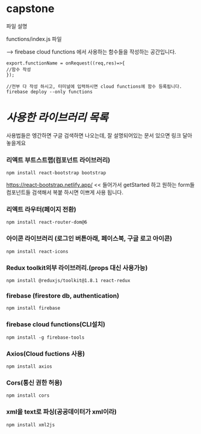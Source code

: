 # capstone 







파일 설명 

functions/index.js 파일

--> firebase cloud functions 에서 사용하는 함수들을 작성하는 공간입니다. 

```react
export.functionName = onRequest((req,res)=>{
//함수 작성 
});

//전부 다 작성 하시고, 터미널에 입력하시면 cloud functions에 함수 등록됩니다.
firebase deploy --only functions 
```







# ***사용한 라이브러리 목록*** 

사용법들은 엥간하면 구글 검색하면 나오는데, 잘 설명되어있는 문서 있으면 링크 달아놓을게요 

### 리엑트 부트스트랩(컴포넌트 라이브러리)

```
npm install react-bootstrap bootstrap
```

https://react-bootstrap.netlify.app/  << 들어가서 getStarted 하고 원하는 form들 컴포넌트들 검색해서 복붙 하시면 이쁘게 사용 됩니다. 



### **리엑트 라우터(페이지 전환)**

```
npm install react-router-dom@6 
```



### 아이콘 라이브러리 (로그인 버튼아래, 페이스북, 구글 로고 아이콘)

```
npm install react-icons
```



### Redux toolkit외부 라이브러리.(props 대신 사용가능)

```
npm install @reduxjs/toolkit@1.8.1 react-redux
```



### firebase (firestore db, authentication)

```
npm install firebase
```



### firebase cloud functions(CLI설치)

```
npm install -g firebase-tools
```



### Axios(Cloud fuctions 사용)

```
npm install axios
```



### Cors(통신 권한 허용)

```
npm install cors
```



### xml을 text로 파싱(공공데이터가 xml이라)

```
npm install xml2js
```
